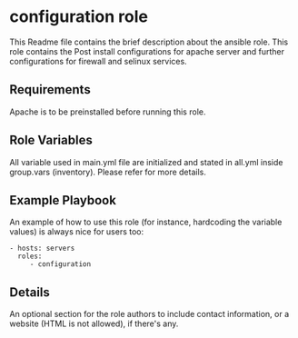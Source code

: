 configuration role
==============

This Readme file contains the brief description about the ansible role. This role contains the Post install configurations for apache server and further configurations for firewall and selinux services.

Requirements
------------

Apache is to be preinstalled before running this role.

Role Variables
--------------

All variable used in main.yml file are initialized and stated in all.yml inside group.vars (inventory). Please refer for more details.

Example Playbook
----------------

An example of how to use this role (for instance, hardcoding the variable values) is always nice for users too:

    - hosts: servers
      roles:
         - configuration

Details
--------

An optional section for the role authors to include contact information, or a website (HTML is not allowed), if there's any.